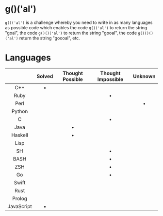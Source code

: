 # g()('al')

`g()('al')` is a challenge whereby you need to write in as many languages as
possible code which enables the code `g()('al')` to return the string "goal",
the code `g()()('al')` to return the string "gooal", the code `g()()()('al')`
return the string "goooal", etc.

# Languages

|         | Solved | Thought Possible | Thought Impossible | Unknown |
|:-------:|:------:|:----------------:|:------------------:|:-------:|
| C++     | &bull; |                  |                    |         |
| Ruby    |        |                  |       &bull;       |         |
| Perl    |        |                  |                    |  &bull; |
| Python  |        |                  |                    |         |
| C       |        |                  |       &bull;       |         |
| Java    |        |      &bull;      |                    |         |
| Haskell |        |      &bull;      |                    |         |
| Lisp    |        |                  |                    |         |
| SH      |        |                  |       &bull;       |         |
| BASH    |        |                  |       &bull;       |         |
| ZSH     |        |                  |       &bull;       |         |
| Go      |        |                  |       &bull;       |         |
| Swift   |        |                  |                    |         |
| Rust    |        |                  |                    |         |
| Prolog  |        |                  |                    |         |
| JavaScript  | &bull;       |                  |                    |         |
